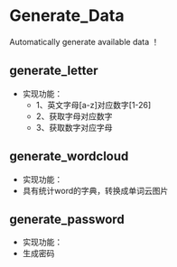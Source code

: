 # Generate_Data
Automatically generate available data ！
## generate_letter
- 实现功能：
  - 1、英文字母[a-z]对应数字[1-26]
  - 2、获取字母对应数字
  - 3、获取数字对应字母
 
## generate_wordcloud
- 实现功能：
 - 具有统计word的字典，转换成单词云图片

## generate_password
- 实现功能：
 - 生成密码
